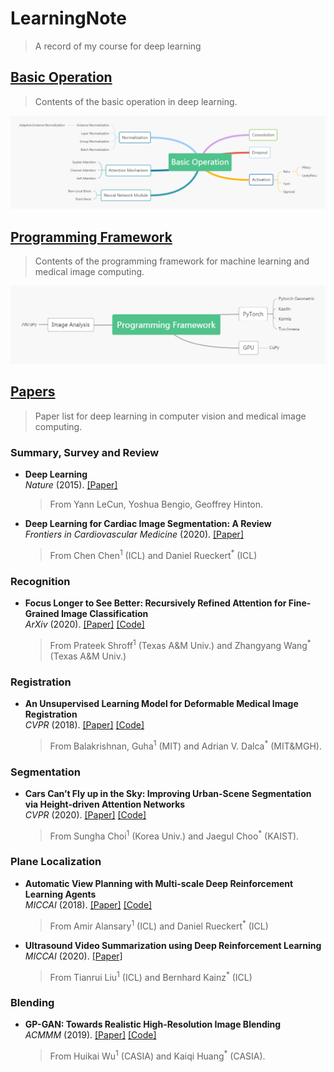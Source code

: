# LearningNote
> A record of my course for deep learning

## [Basic Operation](Operation/Operation_summary.md)
> Contents of the basic operation in deep learning.  
  
![pic](Operation/Img/summary.jpg)  

## [Programming Framework](Programming/Library_summary.md)
> Contents of the programming framework for machine learning and medical image computing.  

![pic](Programming/Img/summary.jpg)  

## [Papers](Papers/Paper_summary.md)
> Paper list for deep learning in computer vision and medical image computing. 

### Summary, Survey and Review
- **Deep Learning**   
  *Nature* (2015). [[Paper]](https://www.nature.com/articles/nature14539)
  > From Yann LeCun, Yoshua Bengio, Geoffrey Hinton.
- **Deep Learning for Cardiac Image Segmentation: A Review**  
  *Frontiers in Cardiovascular Medicine* (2020). [[Paper]](https://www.ncbi.nlm.nih.gov/pmc/articles/PMC7066212/)
  > From Chen Chen<sup>1</sup> (ICL) and Daniel Rueckert<sup>*</sup> (ICL)

### Recognition
- **Focus Longer to See Better: Recursively Refined Attention for Fine-Grained Image Classification**  
  *ArXiv* (2020). [[Paper]](https://arxiv.org/pdf/2005.10979.pdf) [[Code]](https://github.com/TAMU-VITA/Focus-Longer-to-See-Better)
  > From Prateek Shroff<sup>1</sup> (Texas A&M Univ.) and Zhangyang Wang<sup>*</sup> (Texas A&M Univ.)

### Registration
- **An Unsupervised Learning Model for Deformable Medical Image Registration**  
  *CVPR* (2018). [[Paper]](https://arxiv.org/abs/1802.02604) [[Code]](https://github.com/voxelmorph/voxelmorph)
  > From Balakrishnan, Guha<sup>1</sup> (MIT) and Adrian V. Dalca<sup>*</sup> (MIT&MGH).
  
### Segmentation
- **Cars Can’t Fly up in the Sky: Improving Urban-Scene Segmentation via Height-driven Attention Networks**  
  *CVPR* (2020). [[Paper]](https://arxiv.org/pdf/2003.05128.pdf) [[Code]](https://github.com/shachoi/HANet)
  > From Sungha Choi<sup>1</sup> (Korea Univ.) and Jaegul Choo<sup>*</sup> (KAIST).

### Plane Localization
- **Automatic View Planning with Multi-scale Deep Reinforcement Learning Agents**   
  *MICCAI* (2018). [[Paper]](https://arxiv.org/pdf/1806.03228.pdf) [[Code]](https://git.io/vhuMZ)  
  > From Amir Alansary<sup>1</sup> (ICL) and Daniel Rueckert<sup>*</sup> (ICL)  
- **Ultrasound Video Summarization using Deep Reinforcement Learning**  
  *MICCAI* (2020). [[Paper]](https://arxiv.org/pdf/2005.09531.pdf)
  > From Tianrui Liu<sup>1</sup> (ICL) and Bernhard Kainz<sup>*</sup> (ICL)

### Blending
- **GP-GAN: Towards Realistic High-Resolution Image Blending**  
  *ACMMM* (2019). [[Paper]](https://arxiv.org/pdf/1703.07195.pdf) [[Code]](https://github.com/wuhuikai/GP-GAN)  
  > From Huikai Wu<sup>1</sup> (CASIA) and Kaiqi Huang<sup>*</sup> (CASIA).


